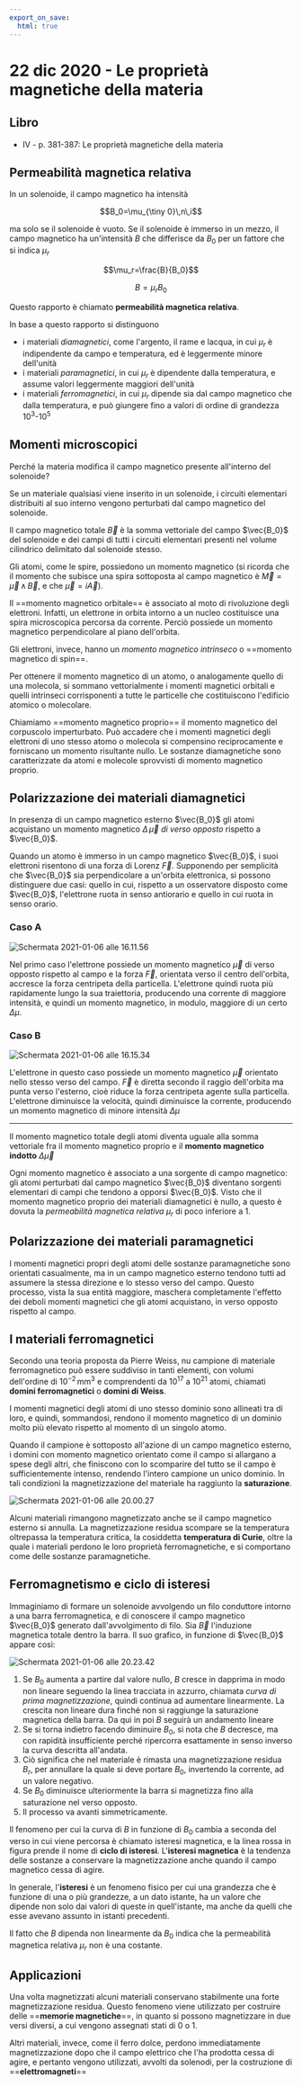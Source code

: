 ```yaml
---
export_on_save:
  html: true
---
```


# 22 dic 2020 - Le proprietà magnetiche della materia

## Libro

- IV - p. 381-387: Le proprietà magnetiche della materia

## Permeabilità magnetica relativa

In un solenoide, il campo magnetico ha intensità

$$B_0=\mu_{\tiny 0}\,n\,i$$

ma solo se il solenoide è vuoto. Se il solenoide è immerso in un mezzo, il campo magnetico ha un'intensità $B$ che differisce da $B_0$ per un fattore che si indica $\mu_r$

$$\mu_r=\frac{B}{B_0}$$

$$B=\mu_r B_0$$

Questo rapporto è chiamato **permeabilità magnetica relativa**.

In base a questo rapporto si distinguono
* i materiali _diamagnetici_, come l'argento, il rame e lacqua, in cui $\mu_r$ è indipendente da campo e temperatura, ed è leggermente minore dell'unità
* i materiali _paramagnetici_, in cui $\mu_r$ è dipendente dalla temperatura, e assume valori leggermente maggiori dell'unità
* i materiali _ferromagnetici_, in cui $\mu_r$ dipende sia dal campo magnetico che dalla temperatura, e può giungere fino a valori di ordine di grandezza $10^3$-$10^5$

## Momenti microscopici

Perché la materia modifica il campo magnetico presente all'interno del solenoide?

Se un materiale qualsiasi viene inserito in un solenoide, i circuiti elementari distribuiti al suo interno vengono perturbati dal campo magnetico del solenoide.

Il campo magnetico totale $\vec{B}$ è la somma vettoriale del campo $\vec{B_0}$ del solenoide e dei campi di tutti i circuiti elementari presenti nel volume cilindrico delimitato dal solenoide stesso.

Gli atomi, come le spire, possiedono un momento magnetico (si ricorda che il momento che subisce una spira sottoposta al campo magnetico è $\vec{M}=\vec{\mu}\,\wedge\,\vec{B}$, e che $\vec{\mu}=i\vec{A}$).

Il ==momento magnetico orbitale== è associato al moto di rivoluzione degli elettroni. Infatti, un elettrone in orbita intorno a un nucleo costituisce una spira microscopica percorsa da corrente. Perciò possiede un momento magnetico perpendicolare al piano dell'orbita.

Gli elettroni, invece, hanno un *momento magnetico intrinseco* o ==momento magnetico di spin==.

Per ottenere il momento magnetico di un atomo, o analogamente quello di una molecola, si sommano vettorialmente i momenti magnetici orbitali e quelli intrinseci corrisponenti a tutte le particelle che costituiscono l'edificio atomico o molecolare.

Chiamiamo ==momento magnetico proprio== il momento magnetico del corpuscolo imperturbato. Può accadere che i momenti magnetici degli elettroni di uno stesso atomo o molecola si compensino reciprocamente e forniscano un momento risultante nullo. Le sostanze diamagnetiche sono caratterizzate da atomi e molecole sprovvisti di momento magnetico proprio.

## Polarizzazione dei materiali diamagnetici

In presenza di un campo magnetico esterno $\vec{B_0}$ gli atomi acquistano un momento magnetico $\Delta\,\vec{\mu}$ _di verso opposto_ rispetto a $\vec{B_0}$.

Quando un atomo è immerso in un campo magnetico $\vec{B_0}$, i suoi elettroni risentono di una forza di Lorenz $\vec{F}$. Supponendo per semplicità che $\vec{B_0}$ sia perpendicolare a un'orbita elettronica, si possono distinguere due casi: quello in cui, rispetto a un osservatore disposto come $\vec{B_0}$, l'elettrone ruota in senso antiorario e quello in cui ruota in senso orario.

### Caso A

![Schermata 2021-01-06 alle 16.11.56](/assets/Schermata%202021-01-06%20alle%2016.11.56.png)

Nel primo caso l'elettrone possiede un momento magnetico $\vec{\mu}$ di verso opposto rispetto al campo e la forza $\vec{F}$, orientata verso il centro dell'orbita, accresce la forza centripeta della particella. L'elettrone quindi ruota più rapidamente lungo la sua traiettoria, producendo una corrente di maggiore intensità, e quindi un momento magnetico, in modulo, maggiore di un certo $\Delta\mu$.

### Caso B

![Schermata 2021-01-06 alle 16.15.34](/assets/Schermata%202021-01-06%20alle%2016.15.34.png)

L'elettrone in questo caso possiede un momento magnetico $\vec{\mu}$ orientato nello stesso verso del campo. $\vec{F}$ è diretta secondo il raggio dell'orbita ma punta verso l'esterno, cioè riduce la forza centripeta agente sulla particella. L'elettrone diminuisce la velocità, quindi diminuisce la corrente, producendo un momento magnetico di minore intensità $\Delta\mu$

---

Il momento magnetico totale degli atomi diventa uguale alla somma vettoriale fra il momento magnetico proprio e il **momento magnetico indotto** $\Delta \vec{\mu}$

Ogni momento magnetico è associato a una sorgente di campo magnetico: gli atomi perturbati dal campo magnetico $\vec{B_0}$ diventano sorgenti elementari di campi che tendono a opporsi $\vec{B_0}$.
Visto che il momento magnetico proprio dei materiali diamagnetici è nullo, a questo è dovuta la _permeabilità magnetica relativa_ $\mu_r$ di poco inferiore a 1.

## Polarizzazione dei materiali paramagnetici

I momenti magnetici propri degli atomi delle sostanze paramagnetiche sono orientati casualmente, ma in un campo magnetico esterno tendono tutti ad assumere la stessa direzione e lo stesso verso del campo.
Questo processo, vista la sua entità maggiore, maschera completamente l'effetto dei deboli momenti magnetici che gli atomi acquistano, in verso opposto rispetto al campo.

## I materiali ferromagnetici

Secondo una teoria proposta da Pierre Weiss, nu campione di materiale ferromagnetico può essere suddiviso in tanti elementi, con volumi dell'ordine di $10^{-2}\,\text{mm}^3$ e comprendenti da $10^{17}$ a $10^21$ atomi, chiamati **domini ferromagnetici** o **domini di Weiss**.

I momenti magnetici degli atomi di uno stesso dominio sono allineati tra di loro, e quindi, sommandosi, rendono il momento magnetico di un dominio molto più elevato rispetto al momento di un singolo atomo.

Quando il campione è sottoposto all'azione di un campo magnetico esterno, i domini con momento magnetico orientato come il campo si allargano a spese degli altri, che finiscono con lo scomparire del tutto se il campo è sufficientemente intenso, rendendo l'intero campione un unico dominio. In tali condizioni la magnetizzazione del materiale ha raggiunto la **saturazione**.

![Schermata 2021-01-06 alle 20.00.27](/assets/Schermata%202021-01-06%20alle%2020.00.27.png)

Alcuni materiali rimangono magnetizzato anche se il campo magnetico esterno si annulla. La magnetizzazione residua scompare se la temperatura oltrepassa la temperatura critica, la cosiddetta **temperatura di Curie**, oltre la quale i materiali perdono le loro proprietà ferromagnetiche, e si comportano come delle sostanze paramagnetiche.

## Ferromagnetismo e ciclo di isteresi

Immaginiamo di formare un solenoide avvolgendo un filo conduttore intorno a una barra ferromagnetica, e di conoscere il campo magnetico $\vec{B_0}$ generato dall'avvolgimento di filo.
Sia $\vec{B}$ l'induzione magnetica totale dentro la barra. Il suo grafico, in funzione di $\vec{B_0}$ appare così:

![Schermata 2021-01-06 alle 20.23.42](/assets/Schermata%202021-01-06%20alle%2020.23.42.jpg)

1. Se $B_0$ aumenta a partire dal valore nullo, $B$ cresce in dapprima in modo non lineare seguendo la linea tracciata in azzurro, chiamata _curva di prima magnetizzazione_, quindi continua ad aumentare linearmente. La crescita non lineare dura finché non si raggiunge la saturazione magnetica della barra. Da qui in poi $B$ seguirà un andamento lineare
2. Se si torna indietro facendo diminuire $B_0$, si nota che $B$ decresce, ma con rapidità insufficiente perché ripercorra esattamente in senso inverso la curva descritta all'andata.
3. Ciò significa che nel materiale è rimasta una magnetizzazione residua $B_r$, per annullare la quale si deve portare $B_0$, invertendo la corrente, ad un valore negativo.
4. Se $B_0$ diminuisce ulteriormente la barra si magnetizza fino alla saturazione nel verso opposto.
5. Il processo va avanti simmetricamente.

Il fenomeno per cui la curva di $B$ in funzione di $B_0$ cambia a seconda del verso in cui viene percorsa è chiamato isteresi magnetica, e la linea rossa in figura prende il nome di **ciclo di isteresi**. L'**isteresi magnetica** è la tendenza delle sostanze a conservare la magnetizzazione anche quando il campo magnetico cessa di agire.

In generale, l'**isteresi** è un fenomeno fisico per cui una grandezza che è funzione di una o più grandezze, a un dato istante, ha un valore che dipende non solo dai valori di queste in quell'istante, ma anche da quelli che esse avevano assunto in istanti precedenti.

Il fatto che $B$ dipenda non linearmente da $B_0$ indica che la permeabilità magnetica relativa $\mu_r$ non è una costante.

## Applicazioni

Una volta magnetizzati alcuni materiali conservano stabilmente una forte magnetizzazione residua. Questo fenomeno viene utilizzato per costruire delle ==**memorie magnetiche**==, in quanto si possono magnetizzare in due versi diversi, a cui vengono assegnati stati di 0 o 1.

Altri materiali, invece, come il ferro dolce, perdono immediatamente magnetizzazione dopo che il campo elettrico che l'ha prodotta cessa di agire, e pertanto vengono utilizzati, avvolti da solenodi, per la costruzione di ==**elettromagneti**==
